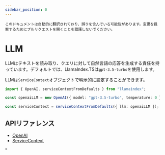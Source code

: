 ```yaml
---
sidebar_position: 0
---
```


`このドキュメントは自動的に翻訳されており、誤りを含んでいる可能性があります。変更を提案するためにプルリクエストを開くことを躊躇しないでください。`

# LLM

LLMはテキストを読み取り、クエリに対して自然言語の応答を生成する責任を持っています。デフォルトでは、LlamaIndex.TSは`gpt-3.5-turbo`を使用します。

LLMは`ServiceContext`オブジェクトで明示的に設定することができます。

```typescript
import { OpenAI, serviceContextFromDefaults } from "llamaindex";

const openaiLLM = new OpenAI({ model: "gpt-3.5-turbo", temperature: 0 });

const serviceContext = serviceContextFromDefaults({ llm: openaiLLM });
```

## APIリファレンス

- [OpenAI](../../api/classes/OpenAI.md)
- [ServiceContext](../../api/interfaces/ServiceContext.md)

"
